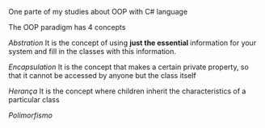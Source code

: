 One parte of my studies about OOP with C# language

The OOP paradigm has 4 concepts

_Abstration_
It is the concept of using <strong> just the essential </strong> information for your system and fill in the classes with this information.

_Encapsulation_
It is the concept that makes a certain private property, so that it cannot be accessed by anyone but the class itself

_Herança_
It is the concept where children inherit the characteristics of a particular class

_Polimorfismo_
